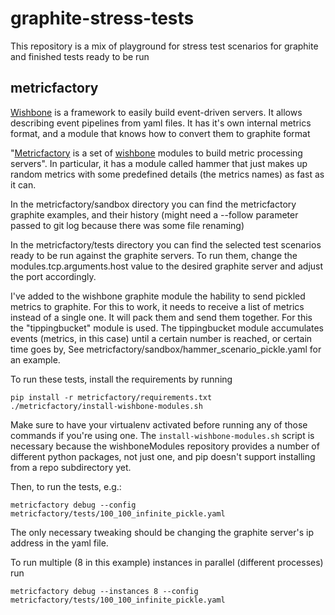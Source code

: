 graphite-stress-tests
=====================

This repository is a mix of playground for stress test scenarios for graphite
and finished tests ready to be run

metricfactory
-------------

[Wishbone][wishbone] is a framework to easily build event-driven servers. It
allows describing event pipelines from yaml files. It has it's own internal
metrics format, and a module that knows how to convert them to graphite format

"[Metricfactory][metricfactory] is a set of [wishbone][wishbone] modules to
build metric processing servers". In particular, it has a module called hammer
that just makes up random metrics with some predefined details (the metrics
names) as fast as it can.

In the metricfactory/sandbox directory you can find the metricfactory graphite
examples, and their history (might need a --follow parameter passed to git log
because there was some file renaming)

In the metricfactory/tests directory you can find the selected test scenarios
ready to be run against the graphite servers. To run them, change the
modules.tcp.arguments.host value to the desired graphite server and adjust the
port accordingly.

I've added to the wishbone graphite module the hability to send pickled metrics
to graphite. For this to work, it needs to receive a list of metrics instead
of a single one. It will pack them and send them together. For this the
"tippingbucket" module is used. The tippingbucket module accumulates events
(metrics, in this case) until a certain number is reached, or certain time goes
by, See metricfactory/sandbox/hammer_scenario_pickle.yaml for an example.

To run these tests, install the requirements by running

```
pip install -r metricfactory/requirements.txt
./metricfactory/install-wishbone-modules.sh
```

Make sure to have your virtualenv activated before running any of those
commands if you're using one. The `install-wishbone-modules.sh` script is
necessary because the wishboneModules repository provides a number of different
python packages, not just one, and pip doesn't support installing from a repo
subdirectory yet.

Then, to run the tests, e.g.:

```
metricfactory debug --config metricfactory/tests/100_100_infinite_pickle.yaml
```

The only necessary tweaking should be changing the graphite server's ip address
in the yaml file.

To run multiple (8 in this example) instances in parallel (different processes)
run

```
metricfactory debug --instances 8 --config metricfactory/tests/100_100_infinite_pickle.yaml
```

[metricfactory]: https://github.com/smetj/metricfactory
[wishbone]: https://wishbone.readthedocs.org/en/latest/
